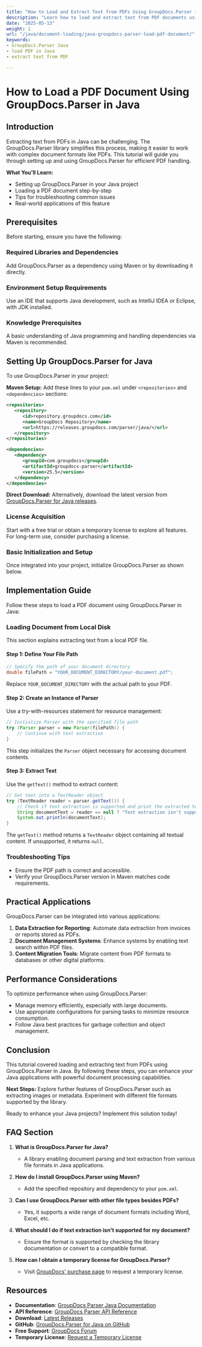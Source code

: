 ```yaml
---
title: "How to Load and Extract Text from PDFs Using GroupDocs.Parser in Java"
description: "Learn how to load and extract text from PDF documents using the powerful GroupDocs.Parser library for Java, with step-by-step guidance."
date: "2025-05-13"
weight: 1
url: "/java/document-loading/java-groupdocs-parser-load-pdf-document/"
keywords:
- GroupDocs.Parser Java
- load PDF in Java
- extract text from PDF

---
```



# How to Load a PDF Document Using GroupDocs.Parser in Java

## Introduction

Extracting text from PDFs in Java can be challenging. The GroupDocs.Parser library simplifies this process, making it easier to work with complex document formats like PDFs. This tutorial will guide you through setting up and using GroupDocs.Parser for efficient PDF handling.

**What You'll Learn:**
- Setting up GroupDocs.Parser in your Java project
- Loading a PDF document step-by-step
- Tips for troubleshooting common issues
- Real-world applications of this feature

## Prerequisites

Before starting, ensure you have the following:

### Required Libraries and Dependencies

Add GroupDocs.Parser as a dependency using Maven or by downloading it directly.

### Environment Setup Requirements

Use an IDE that supports Java development, such as IntelliJ IDEA or Eclipse, with JDK installed.

### Knowledge Prerequisites

A basic understanding of Java programming and handling dependencies via Maven is recommended.

## Setting Up GroupDocs.Parser for Java

To use GroupDocs.Parser in your project:

**Maven Setup:**
Add these lines to your `pom.xml` under `<repositories>` and `<dependencies>` sections:
```xml
<repositories>
   <repository>
      <id>repository.groupdocs.com</id>
      <name>GroupDocs Repository</name>
      <url>https://releases.groupdocs.com/parser/java/</url>
   </repository>
</repositories>

<dependencies>
   <dependency>
      <groupId>com.groupdocs</groupId>
      <artifactId>groupdocs-parser</artifactId>
      <version>25.5</version>
   </dependency>
</dependencies>
```
**Direct Download:**
Alternatively, download the latest version from [GroupDocs.Parser for Java releases](https://releases.groupdocs.com/parser/java/).

### License Acquisition

Start with a free trial or obtain a temporary license to explore all features. For long-term use, consider purchasing a license.

### Basic Initialization and Setup

Once integrated into your project, initialize GroupDocs.Parser as shown below.

## Implementation Guide

Follow these steps to load a PDF document using GroupDocs.Parser in Java:

### Loading Document from Local Disk

This section explains extracting text from a local PDF file.

#### Step 1: Define Your File Path
```java
// Specify the path of your document directory
double filePath = "YOUR_DOCUMENT_DIRECTORY/your-document.pdf";
```
Replace `YOUR_DOCUMENT_DIRECTORY` with the actual path to your PDF.

#### Step 2: Create an Instance of Parser
Use a try-with-resources statement for resource management:
```java
// Initialize Parser with the specified file path
try (Parser parser = new Parser(filePath)) {
    // Continue with text extraction
}
```
This step initializes the `Parser` object necessary for accessing document contents.

#### Step 3: Extract Text
Use the `getText()` method to extract content:
```java
// Get text into a TextReader object
try (TextReader reader = parser.getText()) {
    // Check if text extraction is supported and print the extracted text
    String documentText = reader == null ? "Text extraction isn't supported" : reader.readToEnd();
    System.out.println(documentText);
}
```
The `getText()` method returns a `TextReader` object containing all textual content. If unsupported, it returns `null`.

### Troubleshooting Tips
- Ensure the PDF path is correct and accessible.
- Verify your GroupDocs.Parser version in Maven matches code requirements.

## Practical Applications

GroupDocs.Parser can be integrated into various applications:
1. **Data Extraction for Reporting**: Automate data extraction from invoices or reports stored as PDFs.
2. **Document Management Systems**: Enhance systems by enabling text search within PDF files.
3. **Content Migration Tools**: Migrate content from PDF formats to databases or other digital platforms.

## Performance Considerations

To optimize performance when using GroupDocs.Parser:
- Manage memory efficiently, especially with large documents.
- Use appropriate configurations for parsing tasks to minimize resource consumption.
- Follow Java best practices for garbage collection and object management.

## Conclusion

This tutorial covered loading and extracting text from PDFs using GroupDocs.Parser in Java. By following these steps, you can enhance your Java applications with powerful document processing capabilities.

**Next Steps:**
Explore further features of GroupDocs.Parser such as extracting images or metadata. Experiment with different file formats supported by the library.

Ready to enhance your Java projects? Implement this solution today!

## FAQ Section

1. **What is GroupDocs.Parser for Java?**
   - A library enabling document parsing and text extraction from various file formats in Java applications.

2. **How do I install GroupDocs.Parser using Maven?**
   - Add the specified repository and dependency to your `pom.xml`.

3. **Can I use GroupDocs.Parser with other file types besides PDFs?**
   - Yes, it supports a wide range of document formats including Word, Excel, etc.

4. **What should I do if text extraction isn't supported for my document?**
   - Ensure the format is supported by checking the library documentation or convert to a compatible format.

5. **How can I obtain a temporary license for GroupDocs.Parser?**
   - Visit [GroupDocs' purchase page](https://purchase.groupdocs.com/temporary-license/) to request a temporary license.

## Resources
- **Documentation**: [GroupDocs Parser Java Documentation](https://docs.groupdocs.com/parser/java/)
- **API Reference**: [GroupDocs Parser API Reference](https://reference.groupdocs.com/parser/java)
- **Download**: [Latest Releases](https://releases.groupdocs.com/parser/java/)
- **GitHub**: [GroupDocs.Parser for Java on GitHub](https://github.com/groupdocs-parser/GroupDocs.Parser-for-Java)
- **Free Support**: [GroupDocs Forum](https://forum.groupdocs.com/c/parser)
- **Temporary License**: [Request a Temporary License](https://purchase.groupdocs.com/temporary-license/)
